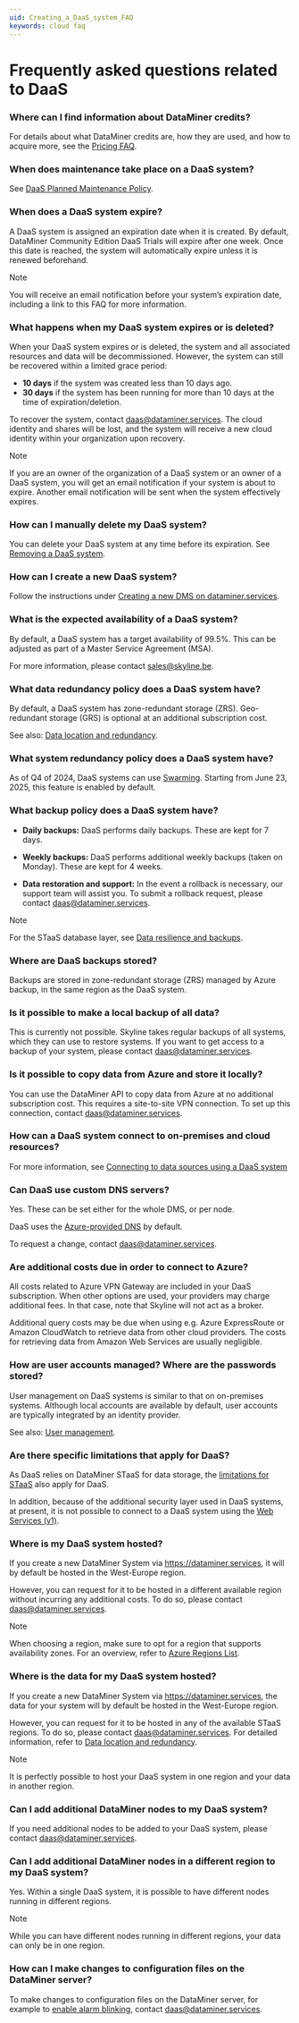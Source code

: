 ```yaml
---
uid: Creating_a_DaaS_system_FAQ
keywords: cloud faq
---
```


# Frequently asked questions related to DaaS

### Where can I find information about DataMiner credits?

For details about what DataMiner credits are, how they are used, and how to acquire more, see the [Pricing FAQ](xref:FAQs_Pricing).

### When does maintenance take place on a DaaS system?

See [DaaS Planned Maintenance Policy](xref:DaaS_Planned_Maintenance_Policy).

### When does a DaaS system expire?

A DaaS system is assigned an expiration date when it is created. By default, DataMiner Community Edition DaaS Trials will expire after one week. Once this date is reached, the system will automatically expire unless it is renewed beforehand. 

> [!NOTE]
> You will receive an email notification before your system’s expiration date, including a link to this FAQ for more information.

### What happens when my DaaS system expires or is deleted?

When your DaaS system expires or is deleted, the system and all associated resources and data will be decommissioned. However, the system can still be recovered within a limited grace period:

- **10 days** if the system was created less than 10 days ago.
- **30 days** if the system has been running for more than 10 days at the time of expiration/deletion.

To recover the system, contact [daas@dataminer.services](mailto:daas@dataminer.services). The cloud identity and shares will be lost, and the system will receive a new cloud identity within your organization upon recovery.

> [!NOTE]
> If you are an owner of the organization of a DaaS system or an owner of a DaaS system, you will get an email notification if your system is about to expire. Another email notification will be sent when the system effectively expires.

### How can I manually delete my DaaS system?

You can delete your DaaS system at any time before its expiration. See [Removing a DaaS system](xref:Removing_a_DaaS_system).

### How can I create a new DaaS system?

Follow the instructions under [Creating a new DMS on dataminer.services](xref:Creating_a_DMS_on_dataminer_services).

### What is the expected availability of a DaaS system?

By default, a DaaS system has a target availability of 99.5%. This can be adjusted as part of a Master Service Agreement (MSA).

For more information, please contact <sales@skyline.be>.

### What data redundancy policy does a DaaS system have?

By default, a DaaS system has zone-redundant storage (ZRS). Geo-redundant storage (GRS) is optional at an additional subscription cost.

See also: [Data location and redundancy](xref:STaaS_features#data-location-and-redundancy).

### What system redundancy policy does a DaaS system have?

As of Q4 of 2024, DaaS systems can use [Swarming](xref:Swarming). Starting from June 23, 2025, this feature is enabled by default.

### What backup policy does a DaaS system have?

- **Daily backups:** DaaS performs daily backups. These are kept for 7 days.

- **Weekly backups:** DaaS performs additional weekly backups (taken on Monday). These are kept for 4 weeks.

- **Data restoration and support:** In the event a rollback is necessary, our support team will assist you. To submit a rollback request, please contact <daas@dataminer.services>.

> [!NOTE]
> For the STaaS database layer, see [Data resilience and backups](xref:STaaS_features#data-resilience-and-backups).

### Where are DaaS backups stored?

Backups are stored in zone-redundant storage (ZRS) managed by Azure backup, in the same region as the DaaS system.

### Is it possible to make a local backup of all data?

This is currently not possible. Skyline takes regular backups of all systems, which they can use to restore systems. If you want to get access to a backup of your system, please contact <daas@dataminer.services>.

### Is it possible to copy data from Azure and store it locally?

You can use the DataMiner API to copy data from Azure at no additional subscription cost. This requires a site-to-site VPN connection. To set up this connection, contact <daas@dataminer.services>.

### How can a DaaS system connect to on-premises and cloud resources?

For more information, see [Connecting to data sources using a DaaS system](xref:DaaS_connecting_to_data_sources)

### Can DaaS use custom DNS servers?

Yes. These can be set either for the whole DMS, or per node.

DaaS uses the [Azure-provided DNS](https://learn.microsoft.com/en-us/azure/virtual-network/virtual-networks-name-resolution-for-vms-and-role-instances?tabs=redhat#azure-provided-name-resolution) by default.

To request a change, contact <daas@dataminer.services>.

### Are additional costs due in order to connect to Azure?

All costs related to Azure VPN Gateway are included in your DaaS subscription. When other options are used, your providers may charge additional fees. In that case, note that Skyline will not act as a broker.

Additional query costs may be due when using e.g. Azure ExpressRoute or Amazon CloudWatch to retrieve data from other cloud providers. The costs for retrieving data from Amazon Web Services are usually negligible.

### How are user accounts managed? Where are the passwords stored?

User management on DaaS systems is similar to that on on-premises systems. Although local accounts are available by default, user accounts are typically integrated by an identity provider.

See also: [User management](xref:User_management).

### Are there specific limitations that apply for DaaS?

As DaaS relies on DataMiner STaaS for data storage, the [limitations for STaaS](xref:STaaS_features#limitations) also apply for DaaS.

In addition, because of the additional security layer used in DaaS systems, at present, it is not possible to connect to a DaaS system using the [Web Services (v1)](xref:Using_the_Web_Services_v1).

### Where is my DaaS system hosted?

If you create a new DataMiner System via <https://dataminer.services>, it will by default be hosted in the West-Europe region.

However, you can request for it to be hosted in a different available region without incurring any additional costs. To do so, please contact <daas@dataminer.services>.

> [!NOTE]
> When choosing a region, make sure to opt for a region that supports availability zones. For an overview, refer to [Azure Regions List](https://learn.microsoft.com/en-us/azure/reliability/regions-list).

### Where is the data for my DaaS system hosted?

If you create a new DataMiner System via <https://dataminer.services>, the data for your system will by default be hosted in the West-Europe region.

However, you can request for it to be hosted in any of the available STaaS regions. To do so, please contact <daas@dataminer.services>. For detailed information, refer to [Data location and redundancy](xref:STaaS_features#data-location-and-redundancy).

> [!NOTE]
> It is perfectly possible to host your DaaS system in one region and your data in another region.

### Can I add additional DataMiner nodes to my DaaS system?

If you need additional nodes to be added to your DaaS system, please contact <daas@dataminer.services>.

### Can I add additional DataMiner nodes in a different region to my DaaS system?

Yes. Within a single DaaS system, it is possible to have different nodes running in different regions.

> [!NOTE]
> While you can have different nodes running in different regions, your data can only be in one region.

### How can I make changes to configuration files on the DataMiner server?

To make changes to configuration files on the DataMiner server, for example to [enable alarm blinking](xref:Making_alarms_without_owner_blink), contact <daas@dataminer.services>.
